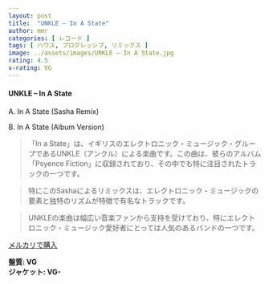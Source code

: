 ```yaml
---
layout: post
title:  "UNKLE – In A State"
author: mmr
categories: [ レコード ]
tags: [ ハウス, プログレッシブ, リミックス ]
image: ../assets/images/UNKLE – In A State.jpg
rating: 4.5
v-rating: VG
---
```


#### UNKLE – In A State


A. In A State (Sasha Remix)

B. In A State (Album Version)


> 「In a State」は、イギリスのエレクトロニック・ミュージック・グループであるUNKLE（アンクル）による楽曲です。この曲は、彼らのアルバム「Psyence Fiction」に収録されており、その中でも特に注目されたトラックの一つです。

> 特にこのSashaによるリミックスは、エレクトロニック・ミュージックの要素と独特のリズムが特徴で有名なトラックです。

> UNKLEの楽曲は幅広い音楽ファンから支持を受けており、特にエレクトロニック・ミュージック愛好者にとっては人気のあるバンドの一つです。


[メルカリで購入](https://jp.mercari.com/item/m76870494810)


<div class="mt-4 mb-4 d-flex align-items-center">
<strong class="mr-1">盤質: VG</strong>
</div>
<div class="mt-4 mb-4 d-flex align-items-center">
<strong class="mr-1">ジャケット: VG-</strong>
</div>